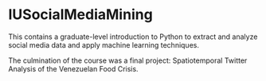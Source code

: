 # IUSocialMediaMining
This contains a graduate-level introduction to Python to extract and analyze social media data and apply machine learning techniques.

The culmination of the course was a final project: Spatiotemporal Twitter Analysis of the Venezuelan Food Crisis.
